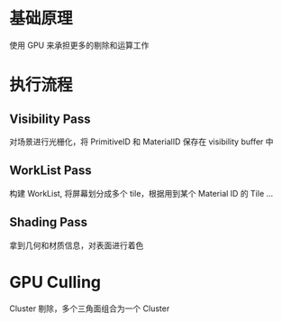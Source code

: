 ﻿

# 基础原理

使用 GPU 来承担更多的剔除和运算工作


# 执行流程


## Visibility Pass

对场景进行光栅化，将 PrimitiveID 和 MaterialID 保存在 visibility buffer 中


## WorkList Pass

构建 WorkList, 将屏幕划分成多个 tile，根据用到某个 Material ID 的 Tile ...

## Shading Pass

拿到几何和材质信息，对表面进行着色



# GPU Culling

Cluster 剔除，多个三角面组合为一个 Cluster
